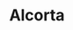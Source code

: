 ---
title: "Alcorta"
url: /ciudad-autonoma-de-buenos-aires/alcorta-avenida-amancio-alcorta-2/
shop: comodidad
---